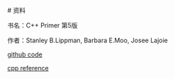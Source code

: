 # 资料

书名：C++ Primer 第5版

作者：Stanley B.Lippman, Barbara E.Moo, Josee Lajoie

[github code](https://github.com/demon90s/CppPrimer)

[cpp reference](http://zh.cppreference.com/w/cpp)